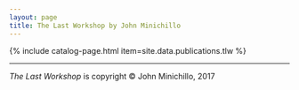 ```yaml
---
layout: page
title: The Last Workshop by John Minichillo
---
```


{% include catalog-page.html item=site.data.publications.tlw %}

-----

*The Last Workshop* is copyright &copy; John Minichillo, 2017
